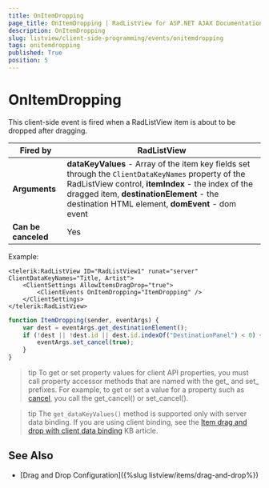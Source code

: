 ```yaml
---
title: OnItemDropping
page_title: OnItemDropping | RadListView for ASP.NET AJAX Documentation
description: OnItemDropping
slug: listview/client-side-programming/events/onitemdropping
tags: onitemdropping
published: True
position: 5
---
```


# OnItemDropping


This client-side event is fired when a RadListView item is about to be dropped after dragging.


|  **Fired by**  | RadListView |
| ------ | ------ |
| **Arguments** | **dataKeyValues** - Array of the item key fields set through the `ClientDataKeyNames` property of the RadListView control, **itemIndex** - the index of the dragged item, **destinationElement** - the destination HTML element, **domEvent** - dom event|
| **Can be canceled** |Yes|

Example:

````ASP.NET
<telerik:RadListView ID="RadListView1" runat="server" ClientDataKeyNames="Title, Artist">
    <ClientSettings AllowItemsDragDrop="true">
        <ClientEvents OnItemDropping="ItemDropping" />
    </ClientSettings>
</telerik:RadListView>
````



````JavaScript
function ItemDropping(sender, eventArgs) {
    var dest = eventArgs.get_destinationElement();
    if (!dest || !dest.id || dest.id.indexOf("DestinationPanel") < 0) {
        eventArgs.set_cancel(true);
    }
}
````



>tip To get or set property values for client API properties, you must call property accessor methods that are named with the get_ and set_ prefixes. For example, to get or set a value for a property such as [cancel](http://msdn.microsoft.com/en-us/library/bb310859.aspx), you call the get_cancel() or set_cancel().

>tip The `get_dataKeyValues()` method is supported only with server data binding. If you are using client binding, see the [Item drag and drop with client data binding](https://www.telerik.com/support/kb/aspnet-ajax/listview/details/item-drag-and-drop-with-client-data-binding) KB article.


## See Also

* [Drag and Drop Configuration]({%slug listview/items/drag-and-drop%})
